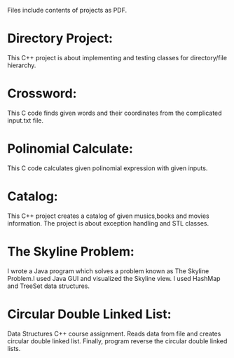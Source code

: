 Files include contents of projects as PDF. 

# Directory Project: 
This C++ project is about implementing and testing classes for directory/file hierarchy.

# Crossword:
This C code finds given words and their coordinates from the complicated input.txt file.

# Polinomial Calculate:
This C code calculates given polinomial expression with given inputs.

# Catalog:
This C++ project creates a catalog of given musics,books and movies information. The project is about exception handling and STL classes.

# The Skyline Problem:
I wrote a Java program which solves a problem known as The Skyline Problem.I used Java GUI and visualized the Skyline view. I used HashMap and TreeSet data structures.

# Circular Double Linked List:
Data Structures C++ course assignment. Reads data from file and creates circular double linked list. Finally, program reverse the circular double linked lists.
